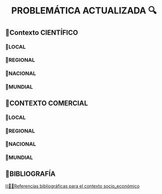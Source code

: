 # <p align="center"> PROBLEMÁTICA ACTUALIZADA 🔍</p>

## 🚜Contexto CIENTÍFICO
### 🚜LOCAL
### 🚜REGIONAL
### 🚜NACIONAL
### 🚜MUNDIAL
## 🚜CONTEXTO COMERCIAL
### 🚜LOCAL
### 🚜REGIONAL
### 🚜NACIONAL
### 🚜MUNDIAL
## 🚜BIBLIOGRAFÍA
[⛓️🎯🚜Referencias bibliográficas para el contexto socio_económico](https://github.com/Fx2048/Team_4_FdD/blob/main/Bibliograf%C3%ADa/comercial_economico.txt)
